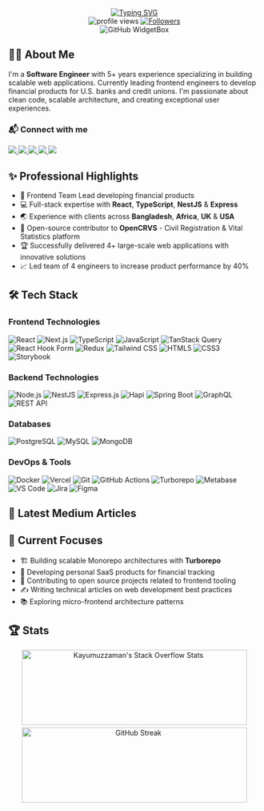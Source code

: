 <div align="center">
  <a href="https://git.io/typing-svg">
    <img src="https://readme-typing-svg.demolab.com?font=Poppins&weight=600&duration=3000&pause=1000&color=4169E1&center=true&vCenter=true&width=700&lines=Hi+%F0%9F%91%8B+I'm+Kayumuzzaman+Robin;Full-Stack+JavaScript+Engineer;Frontend+Team+Lead;Open+Source+Contributor;Tech+Article+Writer" alt="Typing SVG" />
  </a>
  
  <div>
    <img src="https://komarev.com/ghpvc/?username=kayumuzzaman&color=blue&style=flat-square&label=Profile+Views" alt="profile views" />
    <a href="https://github.com/kayumuzzaman?tab=followers">
      <img src="https://img.shields.io/github/followers/kayumuzzaman?style=flat-square&color=blue" alt="Followers" />
    </a>
  </div>
</div>

<div align="center">
  <img src="https://github-widgetbox.vercel.app/api/profile?username=kayumuzzaman&data=followers,repositories,commits&theme=nautilus" alt="GitHub WidgetBox" />
</div>

## 👨‍💻 About Me

  <p align="left">
    I'm a <b>Software Engineer</b> with 5+ years experience specializing in building scalable web applications.
    Currently leading frontend engineers to develop financial products for U.S. banks and credit unions.
    I'm passionate about clean code, scalable architecture, and creating exceptional user experiences.
  </p>

### 📬 Connect with me

  <div align="left">
    <a href="mailto:i.kayumuzzaman@gmail.com">
      <img src="https://img.shields.io/badge/Email-i.kayumuzzaman%40gmail.com-D14836?style=for-the-badge&logo=gmail&logoColor=white"/>
    </a>
    <a href="https://www.linkedin.com/in/kayumuzzaman/">
      <img src="https://img.shields.io/badge/LinkedIn-Connect-0077B5?style=for-the-badge&logo=linkedin&logoColor=white"/>
    </a>
    <a href="https://stackoverflow.com/users/11002126/kayumuzzaman">
      <img src="https://img.shields.io/badge/Stack_Overflow-FE7A16?style=for-the-badge&logo=stack-overflow&logoColor=white"/>
    </a>
    <a href="https://medium.com/@kayumuzzaman">
      <img src="https://img.shields.io/badge/Medium-Follow-12100E?style=for-the-badge&logo=medium&logoColor=white"/>
    </a>
    <a href="https://x.com/kayumuzzamaan">
      <img src="https://img.shields.io/badge/X-Follow-1DA1F2?style=for-the-badge&logo=x&logoColor=white"/>
    </a>
  </div>
</div>

## ✨ Professional Highlights

- 🚀 Frontend Team Lead developing financial products
- 💻 Full-stack expertise with **React**, **TypeScript**, **NestJS** & **Express**
- 🌏 Experience with clients across **Bangladesh**, **Africa**, **UK** & **USA**
- 🔄 Open-source contributor to **OpenCRVS** - Civil Registration & Vital Statistics platform
- 🏆 Successfully delivered 4+ large-scale web applications with innovative solutions
- 📈 Led team of 4 engineers to increase product performance by 40%

## 🛠️ Tech Stack

### Frontend Technologies

![React](https://img.shields.io/badge/-React-61DAFB?style=for-the-badge&logo=react&logoColor=black)
![Next.js](https://img.shields.io/badge/-Next.js-000000?style=for-the-badge&logo=next.js)
![TypeScript](https://img.shields.io/badge/-TypeScript-3178C6?style=for-the-badge&logo=typescript&logoColor=white)
![JavaScript](https://img.shields.io/badge/-JavaScript-F7DF1E?style=for-the-badge&logo=javascript&logoColor=black)
![TanStack Query](https://img.shields.io/badge/-TanStack_Query-FF4154?style=for-the-badge&logo=react-query&logoColor=white)
![React Hook Form](https://img.shields.io/badge/-React_Hook_Form-EC5990?style=for-the-badge&logo=react&logoColor=white)
![Redux](https://img.shields.io/badge/-Redux-764ABC?style=for-the-badge&logo=redux&logoColor=white)
![Tailwind CSS](https://img.shields.io/badge/-Tailwind_CSS-38B2AC?style=for-the-badge&logo=tailwind-css&logoColor=white)
![HTML5](https://img.shields.io/badge/-HTML5-E34F26?style=for-the-badge&logo=html5&logoColor=white)
![CSS3](https://img.shields.io/badge/-CSS3-1572B6?style=for-the-badge&logo=css3&logoColor=white)
![Storybook](https://img.shields.io/badge/-Storybook-FF4785?style=for-the-badge&logo=storybook&logoColor=white)

### Backend Technologies

![Node.js](https://img.shields.io/badge/-Node.js-339933?style=for-the-badge&logo=node.js&logoColor=white)
![NestJS](https://img.shields.io/badge/-NestJS-E0234E?style=for-the-badge&logo=nestjs&logoColor=white)
![Express.js](https://img.shields.io/badge/-Express-000000?style=for-the-badge&logo=express&logoColor=white)
![Hapi](https://img.shields.io/badge/-Hapi-orange?style=for-the-badge&logo=hapi&logoColor=white)
![Spring Boot](https://img.shields.io/badge/-Spring_Boot-6DB33F?style=for-the-badge&logo=spring&logoColor=white)
![GraphQL](https://img.shields.io/badge/-GraphQL-E10098?style=for-the-badge&logo=graphql&logoColor=white)
![REST API](https://img.shields.io/badge/-REST_API-FF6C37?style=for-the-badge&logo=postman&logoColor=white)

### Databases

![PostgreSQL](https://img.shields.io/badge/-PostgreSQL-336791?style=for-the-badge&logo=postgresql&logoColor=white)
![MySQL](https://img.shields.io/badge/-MySQL-4479A1?style=for-the-badge&logo=mysql&logoColor=white)
![MongoDB](https://img.shields.io/badge/-MongoDB-47A248?style=for-the-badge&logo=mongodb&logoColor=white)

### DevOps & Tools

![Docker](https://img.shields.io/badge/-Docker-2496ED?style=for-the-badge&logo=docker&logoColor=white)
![Vercel](https://img.shields.io/badge/-Vercel-000000?style=for-the-badge&logo=vercel&logoColor=white)
![Git](https://img.shields.io/badge/-Git-F05032?style=for-the-badge&logo=git&logoColor=white)
![GitHub Actions](https://img.shields.io/badge/-GitHub_Actions-2088FF?style=for-the-badge&logo=github-actions&logoColor=white)
![Turborepo](https://img.shields.io/badge/-Turborepo-EF4444?style=for-the-badge&logo=turborepo&logoColor=white)
![Metabase](https://img.shields.io/badge/-Metabase-509EE3?style=for-the-badge&logo=metabase&logoColor=white)
![VS Code](https://img.shields.io/badge/-VS_Code-007ACC?style=for-the-badge&logo=visual-studio-code&logoColor=white)
![Jira](https://img.shields.io/badge/-Jira-0052CC?style=for-the-badge&logo=jira&logoColor=white)
![Figma](https://img.shields.io/badge/-Figma-F24E1E?style=for-the-badge&logo=figma&logoColor=white)

## 📝 Latest Medium Articles

<!-- BLOG-POST-LIST:START -->
<!-- Will be filled by GitHub Actions -->
<!-- BLOG-POST-LIST:END -->

## 🚀 Current Focuses

- 🏗️ Building scalable Monorepo architectures with **Turborepo**
- 💼 Developing personal SaaS products for financial tracking
- 🌱 Contributing to open source projects related to frontend tooling
- ✍️ Writing technical articles on web development best practices
- 📚 Exploring micro-frontend architecture patterns

## 🏆 Stats

<div align="center" style="display: flex; justify-content: center; gap: 5px; flex-wrap: wrap;">
  <a href="https://stackoverflow.com/users/11002126/kayumuzzaman">
    <img width="450" height="150" src="https://stackoverflow-card.vercel.app/?userID=11002126&theme=stackoverflow-dark" alt="Kayumuzzaman's Stack Overflow Stats" />
  </a>

  <div align="center">
  <img width="450" height="150" src="https://github-readme-streak-stats.herokuapp.com?user=kayumuzzaman&theme=tokyonight&hide_border=true&date_format=M%20j%5B%2C%20Y%5D" alt="GitHub Streak" />
</div>
</div>

<!--
This README file is maintained by Kayumuzzaman Robin
Last Updated: May 10, 2025
-->
